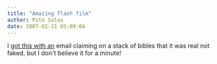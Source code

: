 ```yaml
---
title: "Amazing flash film"
author: Pito Salas
date: 2007-02-21 05:09:04
---
```



I [got this with an](<http://www.albinoblacksheep.com/flash/honda.php>) email
claiming on a stack of bibles that it was real not faked, but I don't believe
it for a minute!


